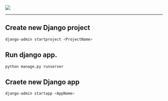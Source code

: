 ![](https://img.pngio.com/admin-dashboards-building-saas-10-matt-layman-django-png-2400_800.png)

---

## Create new Django project
```bash
django-admin startproject <ProjectName>
```
## Run django app.
```bash
python manage.py runserver
```
## Craete new Django app
```bash
django-admin startapp <AppName>
```
